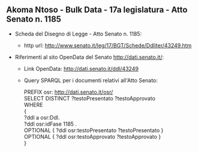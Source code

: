 ## Akoma Ntoso - Bulk Data - 17a legislatura - Atto Senato n. 1185 ##

* Scheda del Disegno di Legge - Atto Senato n. 1185:
	* http url: http://www.senato.it/leg/17/BGT/Schede/Ddliter/43249.htm

* Riferimenti al sito OpenData del Senato http://dati.senato.it/:
	* Link OpenData: http://dati.senato.it/ddl/43249
	* Query SPARQL per i documenti relativi all'Atto Senato:

        PREFIX osr: <http://dati.senato.it/osr/>  
		SELECT DISTINCT ?testoPresentato ?testoApprovato  
		WHERE  
		{  
		    ?ddl a osr:Ddl.  
		    ?ddl osr:idFase 1185 .  
		    OPTIONAL { ?ddl osr:testoPresentato ?testoPresentato }  
		    OPTIONAL { ?ddl osr:testoApprovato ?testoApprovato }  
		}
		